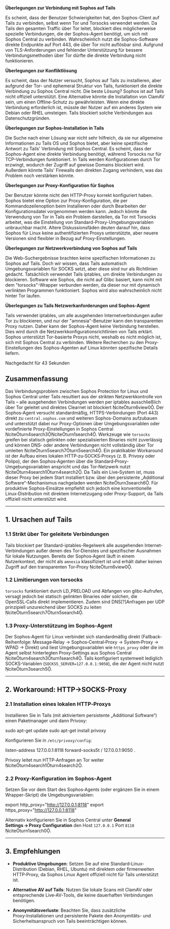 **Überlegungen zur Verbindung mit Sophos auf Tails**

Es scheint, dass der Benutzer Schwierigkeiten hat, den Sophos-Client auf Tails zu verbinden, selbst wenn Tor und Torsocks verwendet werden. Da Tails den gesamten Traffic über Tor leitet, blockiert dies möglicherweise spezielle Verbindungen, die der Sophos-Agent benötigt, um sich mit Sophos Central zu verbinden. Wahrscheinlich nutzt die Sophos-Software direkte Endpunkte auf Port 443, die über Tor nicht auflösbar sind. Aufgrund von TLS-Anforderungen und fehlender Unterstützung für bessere Verbindungsmethoden über Tor dürfte die direkte Verbindung nicht funktionieren.

**Überlegungen zur Konfliktlösung**

Es scheint, dass der Nutzer versucht, Sophos auf Tails zu installieren, aber aufgrund der Tor- und ephemeral Struktur von Tails, funktioniert die direkte Verbindung zu Sophos Central nicht. Die beste Lösung? Sophos ist auf Tails nicht offiziell unterstützt. Eine Alternative könnte die Installation von ClamAV sein, um einen Offline-Schutz zu gewährleisten. Wenn eine direkte Verbindung erforderlich ist, müsste der Nutzer auf ein anderes System wie Debian oder RHEL umsteigen. Tails blockiert solche Verbindungen aus Datenschutzgründen.

**Überlegungen zur Sophos-Installation in Tails**

Die Suche nach einer Lösung war nicht sehr hilfreich, da sie nur allgemeine Informationen zu Tails OS und Sophos bietet, aber keine spezifische Antwort zu Tails' Verbindung mit Sophos Central. Es scheint, dass der Sophos-Agent eine direkte Verbindung benötigt, während Torsocks nur für TCP-Verbindungen funktioniert. In Tails werden Konfigurationen durch Tor erzwingt, wodurch der Zugriff auf gewisse Domains blockiert wird. Außerdem könnte Tails' Firewalls den direkten Zugang verhindern, was das Problem noch verstärken könnte.

**Überlegungen zur Proxy-Konfiguration für Sophos**

Der Benutzer könnte nicht den HTTP-Proxy korrekt konfiguriert haben. Sophos bietet eine Option zur Proxy-Konfiguration, die per Kommandozeilenoption beim Installieren oder durch Bearbeiten der Konfigurationsdatei vorgenommen werden kann. Jedoch könnte die Verwendung von Tor in Tails ein Problem darstellen, da Tor mit Torsocks arbeitet, was die Einstellung von Standard-Proxy-Umgebungsvariablen unbrauchbar macht. Altere Diskussionsfäden deuten darauf hin, dass Sophos für Linux keine authentifizierten Proxys unterstützte, aber neuere Versionen sind flexibler in Bezug auf Proxy-Einstellungen.

**Überlegungen zur Netzwerkverbindung von Sophos auf Tails**

Die Web-Suchergebnisse brachten keine spezifischen Informationen zu Sophos auf Tails. Doch wir wissen, dass Tails automatisch Umgebungsvariablen für SOCKS setzt, aber diese sind nur als Richtlinien gedacht. Tatsächlich verwendet Tails iptables, um direkte Verbindungen zu blockieren. Software wie Sophos, die nicht auf Glibc basiert, kann nicht mit dem "torsocks"-Wrapper verbunden werden, da dieser nur mit dynamisch verlinkten Programmen funktioniert. Sophos wird also wahrscheinlich nicht hinter Tor laufen.

**Überlegungen zu Tails Netzwerkanforderungen und Sophos-Agent**

Tails verwendet iptables, um alle ausgehenden Internetverbindungen außer Tor zu blockieren, und nur der "amnesia"-Benutzer kann den transparenten Proxy nutzen. Daher kann der Sophos-Agent keine Verbindung herstellen. Dies wird durch die Netzwerkkonfigurationsrichtlinien von Tails erklärt. Sophos unterstützt Tor-basierte Proxys nicht, weshalb es nicht möglich ist, sich mit Sophos Central zu verbinden. Weitere Recherchen zu den Proxy-Einstellungen des Sophos-Agenten auf Linux könnten spezifische Details liefern.

Nachgedacht für 43 Sekunden

## Zusammenfassung

Das Verbindungsproblem zwischen Sophos Protection for Linux und Sophos Central unter Tails resultiert aus der strikten Netzwerkkontrolle von Tails – alle ausgehenden Verbindungen werden per iptables ausschließlich über Tor geleitet und direktes Clearnet ist blockiert citeturn6view0. Der Sophos‑Agent versucht standardmäßig, HTTPS-Verbindungen (Port 443) direkt zu `central.sophos.com` und weiteren Sophos-Domains aufzubauen und unterstützt dabei nur Proxy-Optionen über Umgebungsvariablen oder vordefinierte Proxy-Einstellungen in Sophos Central citeturn4search3citeturn1search4. Werkzeuge wie `torsocks` greifen bei statisch gelinkten oder spezialisierten Binaries nicht zuverlässig und können DNS‑ oder andere Verbindungen nicht vollständig über Tor umleiten citeturn5search7turn5search4. Ein praktikabler Workaround ist der Aufbau eines lokalen HTTP‑zu‑SOCKS‑Proxys (z. B. Privoxy oder Polipo), der den Sophos‑Agenten über die Standard‑Proxy-Umgebungsvariablen anspricht und das Tor‑Netzwerk nutzt citeturn4search1turn4search2. Da Tails ein Live‑System ist, muss dieser Proxy bei jedem Start installiert bzw. über den persistente „Additional Software“-Mechanismus nachgeladen werden citeturn3search6. Für produktive Sophos‑Einsätze empfiehlt sich jedoch eine konventionelle Linux‑Distribution mit direktem Internetzugang oder Proxy-Support, da Tails offiziell nicht unterstützt wird.

---

## 1. Ursachen auf Tails

### 1.1 Strikt über Tor geleitete Verbindungen

Tails blockiert per Standard-iptables-Regelwerk alle ausgehenden Internet-Verbindungen außer denen des Tor‑Dienstes und spezifischer Ausnahmen für lokale Nutzungen. Bereits der Sophos‑Agent läuft in einem Nutzerkontext, der nicht als `amnesia` klassifiziert ist und erhält daher keinen Zugriff auf den transparenten Tor‑Proxy citeturn6view0.

### 1.2 Limitierungen von torsocks

`torsocks` funktio­niert durch LD_PRELOAD und Abfangen von glibc‑Aufrufen, versagt jedoch bei statisch gelinkten Binaries oder solchen, die OpenSSL‑Calls direkt implementieren. Zudem sind DNS[?]Anfragen per UDP prinzipiell unzureichend über SOCKS zu leiten citeturn5search7turn5search4.

### 1.3 Proxy-Unterstützung im Sophos‑Agent

Der Sophos‑Agent für Linux verbindet sich standardmäßig direkt (Fallback-Reihenfolge: Message‑Relay → Sophos‑Central‑Proxy → System‑Proxy → WPAD → Direkt) und liest Umgebungsvariablen wie `https_proxy` oder die im Agent selbst hinterlegten Proxy‑Settings aus Sophos Central citeturn4search3turn1search4. Tails konfiguriert systemweit lediglich SOCKS-Variablen (`SOCKS5_SERVER=127.0.0.1:9050`), die der Agent nicht nutzt citeturn3search5.

---

## 2. Workaround: HTTP→SOCKS-Proxy

### 2.1 Installation eines lokalen HTTP‑Proxys

Installieren Sie in Tails (mit aktiviertem persistente „Additional Software“) einen Paketmanager und dann Privoxy:

sudo apt-get update
sudo apt-get install privoxy

Konfigurieren Sie in `/etc/privoxy/config`:

listen-address  127.0.0.1:8118
forward-socks5t / 127.0.0.1:9050 .

Privoxy leitet nun HTTP‑Anfragen an Tor weiter citeturn4search1turn4search2.

### 2.2 Proxy‑Konfiguration im Sophos‑Agent

Setzen Sie vor dem Start des Sophos‑Agents (oder ergänzen Sie in einem Wrapper-Skript) die Umgebungsvariablen:

export http_proxy="http://127.0.0.1:8118"
export https_proxy="http://127.0.0.1:8118"

Alternativ konfigurieren Sie in Sophos Central unter **General Settings → Proxy Configuration** den Host `127.0.0.1` Port `8118` citeturn1search0.

---

## 3. Empfehlungen

- **Produktive Umgebungen**: Setzen Sie auf eine Standard‑Linux-Distribution (Debian, RHEL, Ubuntu) mit direktem oder firmenweiten HTTP‑Proxy, da Sophos Linux Agent offiziell nicht für Tails unterstützt ist.
    
- **Alternative AV auf Tails**: Nutzen Sie lokale Scans mit ClamAV oder entsprechende Live‑AV‑Tools, die keine dauerhaften Verbindungen benötigen.
    
- **Anonymitätsverluste**: Beachten Sie, dass zusätzliche Proxy‑Installationen und persistente Pakete den Anonymitäts- und Sicherheitsanspruch von Tails beeinträchtigen können.
